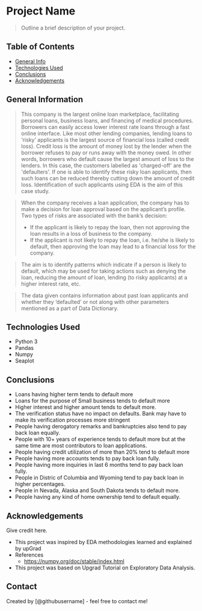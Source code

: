 # Project Name
> Outline a brief description of your project.


## Table of Contents
* [General Info](#general-information)
* [Technologies Used](#technologies-used)
* [Conclusions](#conclusions)
* [Acknowledgements](#acknowledgements)

<!-- You can include any other section that is pertinent to your problem -->

## General Information

> This company is the largest online loan marketplace, facilitating personal loans, business loans, and financing of medical procedures. Borrowers can easily access lower interest rate loans through a fast online interface. 
> Like most other lending companies, lending loans to ‘risky’ applicants is the largest source of financial loss (called credit loss). Credit loss is the amount of money lost by the lender when the borrower refuses to pay or runs away with the money owed. In other words, borrowers who default cause the largest amount of loss to the lenders. In this case, the customers labelled as 'charged-off' are the 'defaulters'. 
> If one is able to identify these risky loan applicants, then such loans can be reduced thereby cutting down the amount of credit loss. Identification of such applicants using EDA is the aim of this case study.



> When the company receives a loan application, the company has to make a decision for loan approval based on the applicant’s profile. Two types of risks are associated with the bank’s decision:
> - If the applicant is likely to repay the loan, then not approving the loan results in a loss of business to the company.
> - If the applicant is not likely to repay the loan, i.e. he/she is likely to default, then approving the loan may lead to a financial loss for the company.

> The aim is to identify patterns which indicate if a person is likely to default, which may be used for taking actions such as denying the loan, reducing the amount of loan, lending (to risky applicants) at a higher interest rate, etc.

> The data given contains information about past loan applicants and whether they ‘defaulted’ or not along with other parameters mentioned as a part of Data Dictionary.

<!-- You don't have to answer all the questions - just the ones relevant to your project. -->


## Technologies Used
- Python 3
- Pandas
- Numpy
- Seaplot

<!-- As the libraries versions keep on changing, it is recommended to mention the version of library used in this project -->

## Conclusions
- Loans having higher term tends to default more
- Loans for the purpose of Small business tends to default more
- Higher interest and higher amount tends to default more.
- The verification status have no impact on defaults. Bank may have to make its verification processes more stringent
- People having derogatory remarks and bankruptcies also tend to pay back loan equally.
- People with 10+ years of experience tends to default more but at the same time are most contributors to loan applications.
- People having credit utilization of more than 20% tend to default more
- People having more accounts tends to pay back loan fully.
- People having more inquiries in last 6 months tend to pay back loan fully.
- People in Distric of Columbia and Wyoming tend to pay back loan in higher percentages.
- People in Nevada, Alaska and South Dakota tends to default more.
- People having any kind of home ownership tend to default equally.
<!-- You don't have to answer all the questions - just the ones relevant to your project. -->

## Acknowledgements
Give credit here.
- This project was inspired by EDA methodologies learned and explained by upGrad
- References
  - https://numpy.org/doc/stable/index.html
- This project was based on Upgrad Tutorial on Exploratory Data Analysis.


## Contact
Created by [@githubusername] - feel free to contact me!


<!-- Optional -->
<!-- ## License -->
<!-- This project is open source and available under the [... License](). -->

<!-- You don't have to include all sections - just the one's relevant to your project -->
